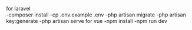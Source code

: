 for laravel  
       -composer install
       -cp .env.example .env 
       -php artisan migrate
       -php artisan key:generate
       -php artisan serve
for vue
      -npm install 
      -npm run dev
      
